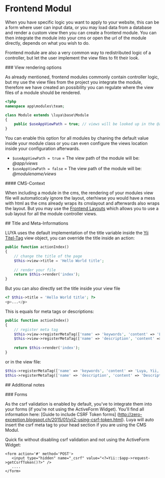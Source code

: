 # Frontend Modul

When you have specific logic you want to apply to your website, this can be a form where user can input data, or you may load data from a database and render a custom view then you can create a frontend module. You can then integrate the module into your cms or open the url of the module directly, depends on what you wish to do.

Frontend module are also a very common way to redistributed logic of a controller, but let the user implement the view files to fit their look.

### View rendering options

As already mentioned, frontend modules commonly contain controller logic, but my use the view files from the project you integrate the module, therefore we have created an possibility you can regulate where the view files of a module should be rendered.

```php
<?php
namespace app\modules\team;

class Module extends \luya\base\Module
{
    public $useAppViewPath = true; // views will be looked up in the @app/views folder.
}
```

You can enable this option for all modules by chaning the default value inside your module class or you can even configure the views location inside your configuration afterwards.

- `$useAppViewPath = true` = The view path of the module will be: *@app/views*
- `$useAppViewPath = false` = The view path of the module will be: *@modulename/views*

#### CMS-Context

When including a module in the cms, the rendering of your modules view file will automaticcaly ignore the layout, oterhiwse you would have a mess with html as the cms already wraps its cmslayout and afterwards also wraps the layout. But you may use the [Frontend Layouts](app-module-layouts.md) which allows you to use a sub layout for all the module controller views.

## Title and Meta-Informations

LUYA uses the default implementation of the title variable inside the [Yii Titel-Tag](http://www.yiiframework.com/doc-2.0/guide-structure-views.html#setting-page-titles) view object, you can override the title inside an action:

```php
public function actionIndex()
{
	// change the title of the page
    $this->view->title = 'Hello World title';
    
    // render your file
    return $this->render('index');
}
```

But you can also directly set the title inside your view file

```php
<? $this->title = 'Hello World title'; ?>
<p>...</p>
```

This is equals for meta tags or descriptions:

```php
public function actionIndex()
{
	// register meta tag
    $this->view->registerMetaTag(['name' => 'keywords', 'content' => 'Luya, Yii, PHP']);
    $this->view->registerMetaTag(['name' => 'description', 'content' => 'Description of this Page.'], 'metaDescription');
    
    return $this->render('index');
}
```

or in the view file:

```php
$this->registerMetaTag(['name' => 'keywords', 'content' => 'Luya, Yii, PHP']);
$this->registerMetaTag(['name' => 'description', 'content' => 'Description of this Page.'], 'metaDescription');
```

## Additional notes

### Forms

As the csrf validation is enabled by default, you've to integrate them into your forms (if you're not using the ActiveForm Widget). You'll find all information here: [Guide to include CSRF Token forms] (http://zero-exception.blogspot.ch/2015/01/yii2-using-csrf-token.html). Luya will auto insert the csrf meta tag to your head section if you are using the CMS Modul.

Quick fix without disabling csrf validation and not using the ActiveForm Widget: 

```
<form action='#' method='POST'>
   <input type="hidden" name="_csrf" value="<?=Yii::$app->request->getCsrfToken()?>" />
   ....
</form>
```


